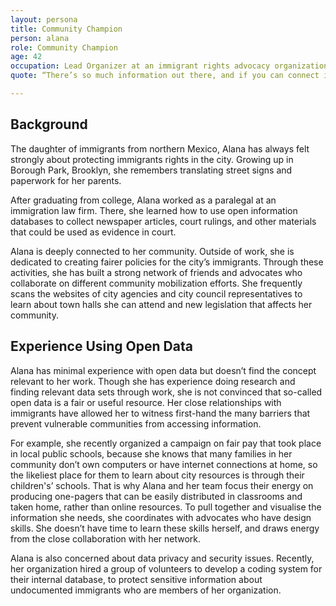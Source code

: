 ```yaml
---
layout: persona
title: Community Champion
person: alana
role: Community Champion
age: 42
occupation: Lead Organizer at an immigrant rights advocacy organization
quote: “There’s so much information out there, and if you can connect it to issues you can really help people understand it—but with language and cultural barriers it can be hard to make sure everyone is granted equal access.”

---
```


## Background

The daughter of immigrants from northern Mexico, Alana has always felt strongly about protecting immigrants rights in the city. Growing up in Borough Park, Brooklyn, she remembers translating street signs and paperwork for her parents.

After graduating from college, Alana worked as a paralegal at an immigration law firm. There, she learned how to use open information databases to collect newspaper articles, court rulings, and other materials that could be used as evidence in court.

Alana is deeply connected to her community. Outside of work, she is dedicated to creating fairer policies for the city’s immigrants. Through these activities, she has built a strong network of friends and advocates who collaborate on different community mobilization efforts. She frequently scans the websites of city agencies and city council representatives to learn about town halls she can attend and new legislation that affects her community.

## Experience Using Open Data

Alana has minimal experience with open data but doesn’t find the concept relevant to her work. Though she has experience doing research and finding relevant data sets through work, she is not convinced that so-called open data is a fair or useful resource. Her close relationships with immigrants have allowed her to witness first-hand the many barriers that prevent vulnerable communities from accessing information.

For example, she recently organized a campaign on fair pay that took place in local public schools, because she knows that many families in her community don’t own computers or have internet connections at home, so the likeliest place for them to learn about city resources is through their children's’ schools. That is why Alana and her team focus their energy on producing one-pagers that can be easily distributed in classrooms and taken home, rather than online resources. To pull together and visualise the information she needs, she coordinates with advocates who have design skills. She doesn’t have time to learn these skills herself, and draws energy from the close collaboration with her network.

Alana is also concerned about data privacy and security issues. Recently, her organization hired a group of volunteers to develop a coding system for their internal database, to protect sensitive information about undocumented immigrants who are members of her organization.
